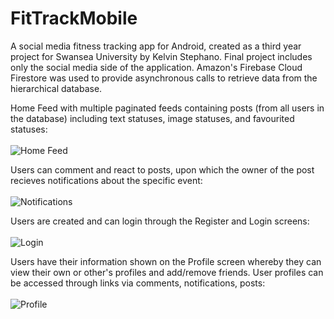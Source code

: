 # FitTrackMobile

A social media fitness tracking app for Android, created as a third year project for Swansea University by Kelvin Stephano. 
Final project includes only the social media side of the application. Amazon's Firebase Cloud Firestore was used to provide asynchronous calls
to retrieve data from the hierarchical database. 

Home Feed with multiple paginated feeds containing posts (from all users in the database) including text statuses, image statuses, and favourited statuses:
<br></br>
![Home Feed](https://i.imgur.com/oVhvsE6.png)

Users can comment and react to posts, upon which the owner of the post recieves notifications about the specific event: 
<br></br>
![Notifications](https://i.imgur.com/bCuk3KO.png)

Users are created and can login through the Register and Login screens:
<br></br>
![Login](https://i.imgur.com/qNGiapp.png)

Users have their information shown on the Profile screen whereby they can view their own or other's profiles and add/remove friends. User profiles can be 
accessed through links via comments, notifications, posts:
<br></br>
![Profile](https://i.imgur.com/VQgy1PY.png)
